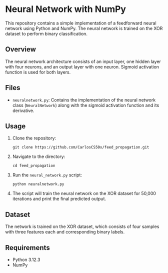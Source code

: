 # Neural Network with NumPy

This repository contains a simple implementation of a feedforward neural network using Python and NumPy. The neural network is trained on the XOR dataset to perform binary classification.

## Overview

The neural network architecture consists of an input layer, one hidden layer with four neurons, and an output layer with one neuron. Sigmoid activation function is used for both layers.

## Files

- `neuralnetwork.py`: Contains the implementation of the neural network class (`NeuralNetwork`) along with the sigmoid activation function and its derivative.

## Usage

1. Clone the repository:

    ```
    git clone https://github.com/CarlosCS50x/feed_propagation.git
    ```

2. Navigate to the directory:

    ```
    cd feed_propagation
    ```

3. Run the `neural_network.py` script:

    ```
    python neuralnetwork.py
    ```

4. The script will train the neural network on the XOR dataset for 50,000 iterations and print the final predicted output.

## Dataset

The network is trained on the XOR dataset, which consists of four samples with three features each and corresponding binary labels.

## Requirements

- Python 3.12.3
- NumPy


